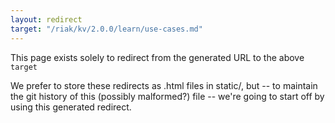 ```yaml
---
layout: redirect
target: "/riak/kv/2.0.0/learn/use-cases.md"
---
```


This page exists solely to redirect from the generated URL to the above `target`

We prefer to store these redirects as .html files in static/, but -- to maintain
the git history of this (possibly malformed?) file -- we're going to start off
by using this generated redirect.
